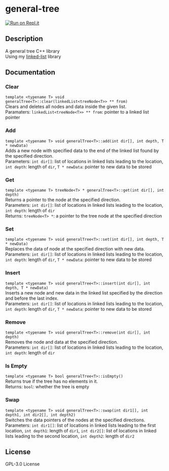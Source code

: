 # general-tree
[![Run on Repl.it](https://repl.it/badge/github/TyHil/general-tree)](https://repl.it/github/TyHil/general-tree)
## Description
A general tree C++ library  
Using my [linked-list](https://github.com/TyHil/linked-list) library  
## Documentation
### Clear
`template <typename T> void generalTree<T>::clear(linkedList<treeNode<T>> ** from)`  
Clears and deletes all nodes and data inside the given list.  
Paramaters: `linkedList<treeNode<T>> ** from`: pointer to a linked list pointer  
### Add
`template <typename T> void generalTree<T>::add(int dir[], int depth, T * newData)`  
Adds a new node with specified data to the end of the linked list found by the specified direction.  
Parameters: `int dir[]`: list of locations in linked lists leading to the location, `int depth`: length of `dir`, `T * newData`: pointer to new data to be stored  
### Get
`template <typename T> treeNode<T> * generalTree<T>::get(int dir[], int depth)`  
Returns a pointer to the node at the specified direction.  
Parameters: `int dir[]`: list of locations in linked lists leading to the location, `int depth`: length of `dir`  
Returns: `treeNode<T> *`: a pointer to the tree node at the specified direction  
### Set
`template <typename T> void generalTree<T>::set(int dir[], int depth, T * newData)`  
Replaces the data of node at the specified direction with new data.  
Parameters: `int dir[]`: list of locations in linked lists leading to the location, `int depth`: length of `dir`, `T * newData`: pointer to new data to be stored  
### Insert
`template <typename T> void generalTree<T>::insert(int dir[], int depth, T * newData)`  
Inserts a new node and new data in the linked list specified by the direction and before the last index.  
Parameters: `int dir[]`: list of locations in linked lists leading to the location, `int depth`: length of `dir`, `T * newData`: pointer to new data to be stored  
### Remove
`template <typename T> void generalTree<T>::remove(int dir[], int depth)`  
Removes the node and data at the specified direction.  
Parameters: `int dir[]`: list of locations in linked lists leading to the location, `int depth`: length of `dir`  
### Is Empty
`template <typename T> bool generalTree<T>::isEmpty()`  
Returns true if the tree has no elements in it.  
Returns: `bool`: whether the tree is empty  
### Swap
`template <typename T> void generalTree<T>::swap(int dir1[], int depth1, int dir2[], int depth2)`  
Switches the data pointers of the nodes at the specified directions.  
Parameters: `int dir1[]`: list of locations in linked lists leading to the first location, `int depth1`: length of `dir1`, `int dir2[]`: list of locations in linked lists leading to the second location, `int depth2`: length of `dir2`  
## License
GPL-3.0 License
